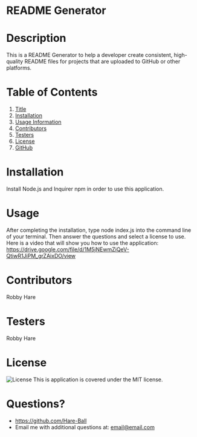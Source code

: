 # README Generator
# Description
This is a README Generator to help a developer create consistent, high-quality README files for projects that are uploaded to GitHub or other platforms.

# Table of Contents
1. [Title](#Title)
2. [Installation](#Installation)
3. [Usage Information](#Usage)
4. [Contributors](#Contributors)
5. [Testers](#Testers)
6. [License](#License)
7. [GitHub](#GitHub)

# Installation
Install Node.js and Inquirer npm in order to use this application.

# Usage
After completing the installation, type node index.js into the command line of your terminal. Then answer the questions and select a license to use. 
Here is a video that will show you how to use the application: https://drive.google.com/file/d/1M5jNEwmZiQeV-QtiwR1JiPM_grZAixDO/view

# Contributors
Robby Hare

# Testers
Robby Hare

# License
![License](https://img.shields.io/badge/License-MIT-green.svg)
This is application is covered under the MIT license.

# Questions?
* https://github.com/Hare-Ball
* Email me with additional questions at: email@email.com

